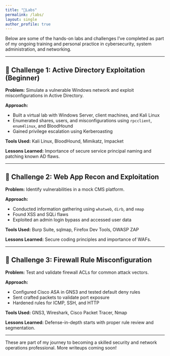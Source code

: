 ```yaml
---
title: "🔬Labs"
permalink: /labs/
layout: single
author_profile: true
---
```


Below are some of the hands-on labs and challenges I’ve completed as part of my ongoing training and personal practice in cybersecurity, system administration, and networking.

---

## 🧪 Challenge 1: Active Directory Exploitation (Beginner)

**Problem:** Simulate a vulnerable Windows network and exploit misconfigurations in Active Directory.

**Approach:**  
- Built a virtual lab with Windows Server, client machines, and Kali Linux  
- Enumerated shares, users, and misconfigurations using `rpcclient`, `enum4linux`, and BloodHound  
- Gained privilege escalation using Kerberoasting  

**Tools Used:** Kali Linux, BloodHound, Mimikatz, Impacket  

**Lessons Learned:** Importance of secure service principal naming and patching known AD flaws.

---

## 🧪 Challenge 2: Web App Recon and Exploitation

**Problem:** Identify vulnerabilities in a mock CMS platform.

**Approach:**  
- Conducted information gathering using `whatweb`, `dirb`, and `nmap`  
- Found XSS and SQLi flaws  
- Exploited an admin login bypass and accessed user data  

**Tools Used:** Burp Suite, sqlmap, Firefox Dev Tools, OWASP ZAP  

**Lessons Learned:** Secure coding principles and importance of WAFs.

---

## 🧪 Challenge 3: Firewall Rule Misconfiguration

**Problem:** Test and validate firewall ACLs for common attack vectors.

**Approach:**  
- Configured Cisco ASA in GNS3 and tested default deny rules  
- Sent crafted packets to validate port exposure  
- Hardened rules for ICMP, SSH, and HTTP

**Tools Used:** GNS3, Wireshark, Cisco Packet Tracer, Nmap

**Lessons Learned:** Defense-in-depth starts with proper rule review and segmentation.

---

These are part of my journey to becoming a skilled security and network operations professional. More writeups coming soon!

